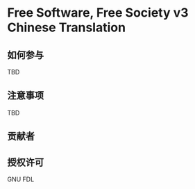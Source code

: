 Free Software, Free Society v3 Chinese Translation
=========================

如何参与
---------
TBD

注意事项
--------
TBD

贡献者
-------

授权许可
--------

GNU FDL
